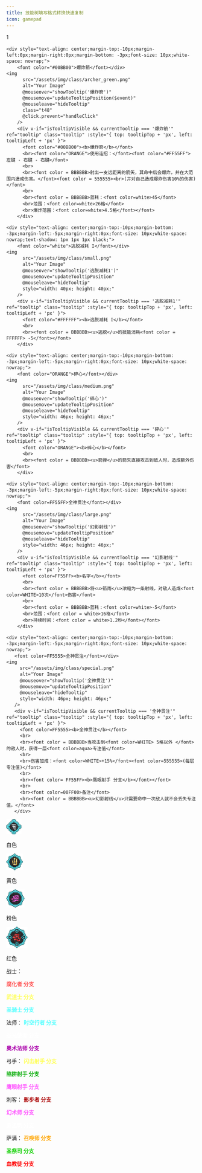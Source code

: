 ```yaml
---
title: 技能树填写格式转换快速复制
icon: gamepad
---
```

1

```vue
<div style="text-align: center;margin-top:-10px;margin-left:0px;margin-right:0px;margin-bottom: -3px;font-size: 10px;white-space: nowrap;">
    <font color="#00BB00">爆炸箭</font></div>
<img
      src="/assets/img/class/archer_green.png"
      alt="Your Image"
      @mouseover="showTooltip('爆炸箭')"
      @mousemove="updateTooltipPosition($event)"
      @mouseleave="hideTooltip"
      class="t48"
      @click.prevent="handleClick"
    />
    <div v-if="isTooltipVisible && currentTooltip === '爆炸箭'" ref="tooltip" class="tooltip" :style="{ top: tooltipTop + 'px', left: tooltipLeft + 'px' }">
      <font color="#00BB00"><b>爆炸箭</b></font>
      <br><font color="ORANGE">使用连招：</font><font color="#FF55FF"> 左键 - 右键 - 右键</font>
      <br>
      <br><font color = BBBBBB>射出一支远距离的箭矢，其命中后会爆炸，并在大范围内造成伤害。</font><font color = 555555><br>(并对自己造成爆炸伤害10%的伤害)</font>
      <br>
      <br><font color = BBBBBB>蓝耗：<font color=white>45</font>
      <br>范围：<font color=white>26格</font>
      <br>爆炸范围：<font color=white>4.5格</font></font>
    </div>
```

```vue
<div style="text-align: center;margin-top:-10px;margin-bottom: -3px;margin-left:-5px;margin-right:0px;font-size: 10px;white-space: nowrap;text-shadow: 1px 1px 1px black;">
    <font color="white">逃脱减耗 I</font></div>
<img
      src="/assets/img/class/small.png"
      alt="Your Image"
      @mouseover="showTooltip('逃脱减耗1')"
      @mousemove="updateTooltipPosition"
      @mouseleave="hideTooltip"
      style="width: 40px; height: 40px;"
    />
    <div v-if="isTooltipVisible && currentTooltip === '逃脱减耗1'" ref="tooltip" class="tooltip" :style="{ top: tooltipTop + 'px', left: tooltipLeft + 'px' }">
      <font color="#FFFFFF"><b>逃脱减耗 I</b></font>
      <br>
      <br><font color = BBBBBB><u>逃脱</u>的技能消耗<font color = FFFFFF> -5</font></font>
    </div>
```

```vue
<div style="text-align: center;margin-top:-10px;margin-bottom: -3px;margin-left:-5px;margin-right:0px;font-size: 10px;white-space: nowrap;">
    <font color="ORANGE">碎心</font></div>
<img
      src="/assets/img/class/medium.png"
      alt="Your Image"
      @mouseover="showTooltip('碎心')"
      @mousemove="updateTooltipPosition"
      @mouseleave="hideTooltip"
      style="width: 46px; height: 46px;"
    />
    <div v-if="isTooltipVisible && currentTooltip === '碎心'" ref="tooltip" class="tooltip" :style="{ top: tooltipTop + 'px', left: tooltipLeft + 'px' }">
      <font color="ORANGE"><b>碎心</b></font>
      <br>
      <br><font color = BBBBBB><u>箭弹</u>的箭矢直接攻击到敌人时，造成额外伤害</font>
    </div>
```


```vue
<div style="text-align: center;margin-top:-10px;margin-bottom: -3px;margin-left:-5px;margin-right:0px;font-size: 10px;white-space: nowrap;">
    <font color=FF55FF>全神贯注</font></div>
<img
      src="/assets/img/class/large.png"
      alt="Your Image"
      @mouseover="showTooltip('幻影射线')"
      @mousemove="updateTooltipPosition"
      @mouseleave="hideTooltip"
      style="width: 46px; height: 46px;"
    />
    <div v-if="isTooltipVisible && currentTooltip === '幻影射线'" ref="tooltip" class="tooltip" :style="{ top: tooltipTop + 'px', left: tooltipLeft + 'px' }">
      <font color=FF55FF><b>名字</b></font>
      <br>
      <br><font color = BBBBBB>将<u>箭雨</u>浓缩为一条射线，对敌人造成<font color=WHITE>10次</font>伤害</font>
      <br>
      <br><font color = BBBBBB>蓝耗：<font color=white>-5</font>
      <br>范围：<font color = white>16格</font>
      <br>持续时间：<font color = white>1.2秒</font></font>
    </div>
```


 ```vue
<div style="text-align: center;margin-top:-10px;margin-bottom: -3px;margin-left:-5px;margin-right:0px;font-size: 10px;white-space: nowrap;">
    <font color=FF5555>全神贯注</font></div>
<img
      src="/assets/img/class/special.png"
      alt="Your Image"
      @mouseover="showTooltip('全神贯注')"
      @mousemove="updateTooltipPosition"
      @mouseleave="hideTooltip"
      style="width: 46px; height: 46px;"
    />
    <div v-if="isTooltipVisible && currentTooltip === '全神贯注'" ref="tooltip" class="tooltip" :style="{ top: tooltipTop + 'px', left: tooltipLeft + 'px' }">
      <font color=FF5555><b>全神贯注</b></font>
      <br>
      <br><font color = BBBBBB>当攻击到<font color=WHITE> 5格以外 </font>的敌人时，获得一层<font color=aqua>专注值</font>
      <br>
      <br>伤害加成：<font color=WHITE>+15%</font><font color=555555>(每层专注值)</font>
      <br>
      <br><font color= FF55FF><b>鹰眼射手 分支</b></font></font>
      <br>
      <br><font color=00FF00>备注</font>
      <br><font color = BBBBBB><u>幻影射线</u>只需要命中一次敌人就不会丢失专注值。</font>
    </div>
```
<img src="/assets/img/class/small.png">

白色

<img src="/assets/img/class/medium.png">

黄色

<img src="/assets/img/class/large.png">

粉色

<img src="/assets/img/class/special.png">

红色


战士：

<font color=FF5555><b>腐化者 分支</b></font>

<font color=FFFF55><b>武道士 分支</b></font>

<font color=55FFFF><b>圣骑士 分支</b></font>

法师：
<font color=55FFFF><b>时空行者 分支</b></font>

<font color=WHITE><b>圣光使者 分支</b></font>

<font color=AA00AA><b>奥术法师 分支</b></font>

弓手：
<font color=FFFF55><b>闪击射手 分支</b></font>

<font color=00AA00><b>陷阱射手 分支</b></font>

<font color=FF55FF><b>鹰眼射手 分支</b></font>

刺客：
<font color=AA0000><b>影步者 分支</b></font>

<font color=FF55FF><b>幻术师 分支</b></font>

<font color=WHITE><b>身法刺 分支</b></font>

萨满：
<font color="orange"><b>召唤师 分支</b></font>

<font color=16d108><b>圣祭司 分支</b></font>

<font color="red"><b>血教徒 分支</b></font>